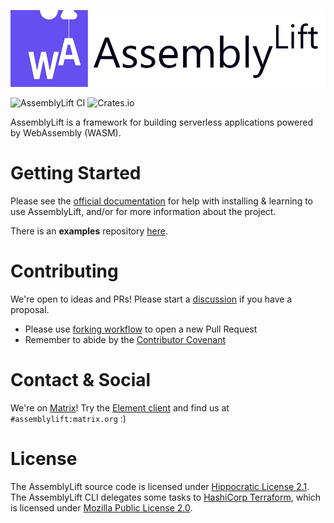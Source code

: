 <p align="center">
  <img width="600" src="./docs/AssemblyLift_logo_with_text.png">
</p>

![AssemblyLift CI](https://github.com/akkoro/assemblylift/workflows/AssemblyLift%20CI/badge.svg)
![Crates.io](https://img.shields.io/crates/v/assemblylift-cli)

AssemblyLift is a framework for building serverless applications powered by WebAssembly (WASM).

# Getting Started

Please see the [official documentation](https://docs.assemblylift.akkoro.io) for help with installing & learning to use AssemblyLift, and/or for more information about the project.

There is an **examples** repository [here](https://github.com/akkoro/assemblylift-examples).

# Contributing

We're open to ideas and PRs! Please start a [discussion](https://github.com/akkoro/assemblylift/discussions) if you have a proposal.
 * Please use [forking workflow](https://www.atlassian.com/git/tutorials/comparing-workflows/forking-workflow) to open a new Pull Request
 * Remember to abide by the [Contributor Covenant](CODE_OF_CONDUCT.md)

# Contact & Social

We're on [Matrix](https://matrix.org)! Try the [Element client](https://element.io/) and find us at `#assemblylift:matrix.org` :)

# License

The AssemblyLift source code is licensed under [Hippocratic License 2.1](/LICENSE.md).  
The AssemblyLift CLI delegates some tasks to [HashiCorp Terraform](https://terraform.io), which is licensed under [Mozilla Public License 2.0](https://www.mozilla.org/en-US/MPL/2.0/).
